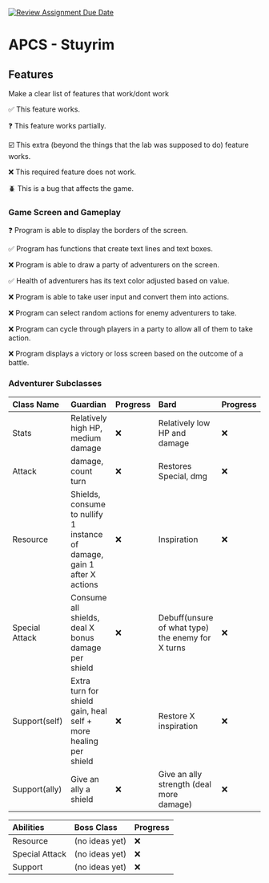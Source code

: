 
[![Review Assignment Due Date](https://classroom.github.com/assets/deadline-readme-button-22041afd0340ce965d47ae6ef1cefeee28c7c493a6346c4f15d667ab976d596c.svg)](https://classroom.github.com/a/KprAwj1n)
# APCS - Stuyrim

## Features

Make a clear list of features that work/dont work

:white_check_mark: This feature works.

:question: This feature works partially.

:ballot_box_with_check: This extra (beyond the things that the lab was supposed to do) feature works.

:x: This required feature does not work.

:beetle: This is a bug that affects the game.

### Game Screen and Gameplay
:question: Program is able to display the borders of the screen.

:white_check_mark: Program has functions that create text lines and text boxes.

:x: Program is able to draw a party of adventurers on the screen.

:white_check_mark: Health of adventurers has its text color adjusted based on value.

:x: Program is able to take user input and convert them into actions.

:x: Program can select random actions for enemy adventurers to take.

:x: Program can cycle through players in a party to allow all of them to take action.

:x: Program displays a victory or loss screen based on the outcome of a battle.

### Adventurer Subclasses
|Class Name|Guardian|Progress|Bard|Progress|
|:-|:-|:-|:-|:-|
|Stats|Relatively high HP, medium damage|:x:|Relatively low HP and damage|:x:|
|Attack|damage, count turn|:x:|Restores Special, dmg|:x:|
|Resource|Shields, consume to nullify 1 instance of damage, gain 1 after X actions|:x:|Inspiration|:x:|
|Special Attack|Consume all shields, deal X bonus damage per shield|:x:|Debuff(unsure of what type) the enemy for X turns|:x:|
|Support(self)|Extra turn for shield gain, heal self + more healing per shield|:x:|Restore X inspiration|:x:|
|Support(ally)|Give an ally a shield|:x:|Give an ally strength (deal more damage)|:x:|

|Abilities|Boss Class|Progress|
|:-|:-|:-|
|Resource|(no ideas yet)|:x:|
|Special Attack|(no ideas yet)|:x:|
|Support|(no ideas yet)|:x:|
